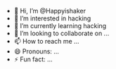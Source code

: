- 👋 Hi, I’m @Happyishaker
- 👀 I’m interested in hacking
- 🌱 I’m currently learning hacking
- 💞️ I’m looking to collaborate on ...
- 📫 How to reach me ...
- 😄 Pronouns: ...
- ⚡ Fun fact: ...

<!---
Happyishaker/Happyishaker is a ✨ special ✨ repository because its `README.md` (this file) appears on your GitHub profile.
You can click the Preview link to take a look at your changes.
--->
